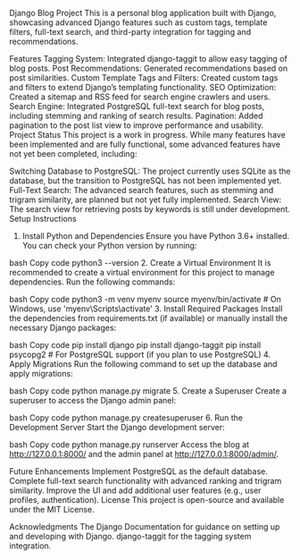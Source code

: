 Django Blog Project
This is a personal blog application built with Django, showcasing advanced Django features such as custom tags, template filters, full-text search, and third-party integration for tagging and recommendations.

Features
Tagging System: Integrated django-taggit to allow easy tagging of blog posts.
Post Recommendations: Generated recommendations based on post similarities.
Custom Template Tags and Filters: Created custom tags and filters to extend Django’s templating functionality.
SEO Optimization: Created a sitemap and RSS feed for search engine crawlers and users.
Search Engine: Integrated PostgreSQL full-text search for blog posts, including stemming and ranking of search results.
Pagination: Added pagination to the post list view to improve performance and usability.
Project Status
This project is a work in progress. While many features have been implemented and are fully functional, some advanced features have not yet been completed, including:

Switching Database to PostgreSQL: The project currently uses SQLite as the database, but the transition to PostgreSQL has not been implemented yet.
Full-Text Search: The advanced search features, such as stemming and trigram similarity, are planned but not yet fully implemented.
Search View: The search view for retrieving posts by keywords is still under development.
Setup Instructions
1. Install Python and Dependencies
Ensure you have Python 3.6+ installed. You can check your Python version by running:

bash
Copy code
python3 --version
2. Create a Virtual Environment
It is recommended to create a virtual environment for this project to manage dependencies. Run the following commands:

bash
Copy code
python3 -m venv myenv
source myenv/bin/activate  # On Windows, use 'myenv\Scripts\activate'
3. Install Required Packages
Install the dependencies from requirements.txt (if available) or manually install the necessary Django packages:

bash
Copy code
pip install django
pip install django-taggit
pip install psycopg2  # For PostgreSQL support (if you plan to use PostgreSQL)
4. Apply Migrations
Run the following command to set up the database and apply migrations:

bash
Copy code
python manage.py migrate
5. Create a Superuser
Create a superuser to access the Django admin panel:

bash
Copy code
python manage.py createsuperuser
6. Run the Development Server
Start the Django development server:

bash
Copy code
python manage.py runserver
Access the blog at http://127.0.0.1:8000/ and the admin panel at http://127.0.0.1:8000/admin/.

Future Enhancements
Implement PostgreSQL as the default database.
Complete full-text search functionality with advanced ranking and trigram similarity.
Improve the UI and add additional user features (e.g., user profiles, authentication).
License
This project is open-source and available under the MIT License.

Acknowledgments
The Django Documentation for guidance on setting up and developing with Django.
django-taggit for the tagging system integration.
